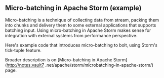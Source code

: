 ## Micro-batching in Apache Storm (example)

Micro-batching is a technique of collecting data from stream, packing them into chunks and 
delivery them to some external applications that supports batching input. Using micro-batching in 
Apache Storm makes sense for integration with external systems from performance perspective.

Here's example code that introduces micro-batching to bolt, using Storm's tick-tuple feature.

Broader description is on [Micro-batching in Apache Storm](http://notes.vault7
.net/apache/storm/microbatching-in-apache-storm/) page.